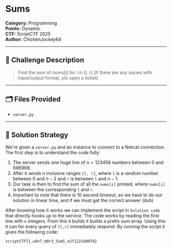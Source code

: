# Sums
**Category:** Programming  
**Points:** Dynamic  
**CTF:** ScriptCTF 2025  
**Author:** ChickenJockey64

---

## 🧠 Challenge Description

> Find the sum of nums[i] for i in [l, r] (if there are any issues with input/output format, plz open a ticket)

---

## 🗂️ Files Provided

- `server.py`

---

## 🧠 Solution Strategy

We're given a `server.py` and an instance to connect to a Netcat connection. The first step is to understand the code fully:

1. The server sends one huge line of $n=123456$ numbers between 0 and 696969.
2. After it sends $n$ inclusive ranges `[l, r]`, where `l` is a random number between 0 and $n-2$ and `r` is between `l` and $n-1$. 
3. Our task is then to find the sum of all the `nums[i]` printed, where `nums[i]` is between the corresponding `l` and `r`.
4. Important to note that there is 10 second timeout, so we have to do our solution in linear time, and if we must get the correct answer (duh)

After knowing how it works we can implement the script in `Solution code` that directly hooks up to the service. The code works by reading the first line with `n` integers. From this it builds it builds a prefix sum array. Using this it can for every query of `[l,r]` immediately respond. By running the script it gives the following code:  

```bash
scriptCTF{1_w4n7_m0r3_5um5_e2f1221d897d}
```

